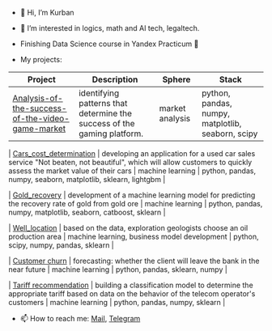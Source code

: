 - 👋 Hi, I’m Kurban 
- 👀 I’m interested in logics, math and AI tech, legaltech.  
- Finishing Data Science course in Yandex Practicum 🌱

- My projects:

| Project                                          | Description                                                                                                      | Sphere           | Stack                                                         |
|--------------------------------------------------|------------------------------------------------------------------------------------------------------------------|------------------|---------------------------------------------------------------|
| [Analysis-of-the-success-of-the-video-game-market](https://github.com/KurbanDuburlan/Analysis-of-the-success-of-the-video-game-market) | identifying patterns that determine the success of the gaming platform. | market analysis | python, pandas, numpy, matplotlib, seaborn, scipy           |

| [Cars_cost_determination](https://https://github.com/KurbanDuburlan/cars_cost_determination)                      | developing an application for a used car sales service "Not beaten, not beautiful", which will allow customers to quickly assess the market value of their cars | machine learning         | python, pandas, numpy, seaborn, matplotlib, sklearn, lightgbm |

| [Gold_recovery](https://github.com/KurbanDuburlan/gold_recovery)       | development of a machine learning model for predicting the recovery rate of gold from gold ore    | machine learning  | python, pandas, numpy, matplotlib, seaborn, catboost, sklearn |

| [Well_location](https://github.com/KurbanDuburlan/well-location-choice/tree/main)  | based on the data, exploration geologists choose an oil production area                    | machine learning, business model development | python, scipy, numpy, pandas, sklearn               |

| [Customer churn](https://github.com/KurbanDuburlan/customer_churn/tree/main)  | forecasting: whether the client will leave the bank in the near future | machine learning  | python, pandas, sklearn, numpy            |

| [Tariff recommendation](https://github.com/KurbanDuburlan/Tariff-recommendation/tree/main) | building a classification model to determine the appropriate tariff based on data on the behavior of the telecom operator's customers | machine learning  | python, pandas, numpy, sklearn   |

- 📫 How to reach me: [Mail](mailto:abdurakhmanovkurb@yandex.ru), [Telegram](https://t.me/adam_windu)

<!---
KurbanDuburlan/KurbanDuburlan is a ✨ special ✨ repository because its `README.md` (this file) appears on your GitHub profile.
You can click the Preview link to take a look at your changes.
--->
